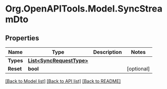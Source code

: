 # Org.OpenAPITools.Model.SyncStreamDto

## Properties

Name | Type | Description | Notes
------------ | ------------- | ------------- | -------------
**Types** | [**List&lt;SyncRequestType&gt;**](SyncRequestType.md) |  | 
**Reset** | **bool** |  | [optional] 

[[Back to Model list]](../../README.md#documentation-for-models) [[Back to API list]](../../README.md#documentation-for-api-endpoints) [[Back to README]](../../README.md)

